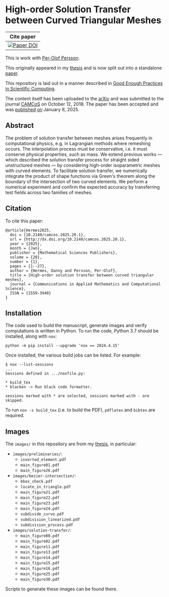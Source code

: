 # High-order Solution Transfer between Curved Triangular Meshes

| Cite paper           |
| -------------------- |
| [![Paper DOI][9]][7] |

This is work with [Per-Olof Persson][6].

This originally appeared in my [thesis][1] and is now split out
into a standalone [paper][3].

This repository is laid out in a manner described in
[Good Enough Practices in Scientific Computing][2].

The content itself has been uploaded to the [arXiv][4] and was submitted to
the journal [CAMCoS][5] on October 12, 2018. The paper has been accepted and
was [published][7] [on][8] January 8, 2025.

## Abstract

The problem of solution transfer between meshes arises frequently in
computational physics, e.g. in Lagrangian methods where remeshing
occurs. The interpolation process must be conservative, i.e. it
must conserve physical properties, such as mass. We extend previous
works &mdash; which described the solution transfer process for straight sided
unstructured meshes &mdash; by considering high-order isoparametric meshes
with curved elements. To facilitate solution transfer, we numerically
integrate the product of shape functions via Green's theorem along the
boundary of the intersection of two curved elements. We perform a numerical
experiment and confirm the expected accuracy by transferring test fields
across two families of meshes.

## Citation

To cite this paper:

```
@article{Hermes2025,
  doi = {10.2140/camcos.2025.20.1},
  url = {http://dx.doi.org/10.2140/camcos.2025.20.1},
  year = {2025},
  month = {Jan},
  publisher = {Mathematical Sciences Publishers},
  volume = {20},
  number = {1},
  pages = {1--27},
  author = {Hermes, Danny and Persson, Per-Olof},
  title = {High-order solution transfer between curved triangular meshes},
  journal = {Communications in Applied Mathematics and Computational Science},
  ISSN = {1559-3940}
}
```

## Installation

The code used to build the manuscript, generate images and verify
computations is written in Python. To run the code, Python 3.7
should be installed, along with `nox`:

```
python -m pip install --upgrade 'nox == 2024.4.15'
```

Once installed, the various build jobs can be listed. For example:

```
$ nox --list-sessions
...
Sessions defined in .../noxfile.py:

* build_tex
* blacken -> Run black code formatter.

sessions marked with * are selected, sessions marked with - are skipped.
```

To run `nox -s build_tex` (i.e. to build the PDF), `pdflatex` and
`bibtex` are required.

## Images

The `images/` in this repository are from my [thesis][1], in particular:

- `images/preliminaries/`:
  - `inverted_element.pdf`
  - `main_figure01.pdf`
  - `main_figure26.pdf`
- `images/bezier-intersection/`:
  - `bbox_check.pdf`
  - `locate_in_triangle.pdf`
  - `main_figure21.pdf`
  - `main_figure22.pdf`
  - `main_figure23.pdf`
  - `main_figure24.pdf`
  - `subdivide_curve.pdf`
  - `subdivision_linearized.pdf`
  - `subdivision_process.pdf`
- `images/solution-transfer/`:
  - `main_figure00.pdf`
  - `main_figure02.pdf`
  - `main_figure11.pdf`
  - `main_figure13.pdf`
  - `main_figure14.pdf`
  - `main_figure15.pdf`
  - `main_figure16.pdf`
  - `main_figure25.pdf`
  - `main_figure30.pdf`

Scripts to generate these images can be found there.

[1]: https://github.com/dhermes/phd-thesis
[2]: https://arxiv.org/abs/1609.00037
[3]: doc/paper.pdf
[4]: https://arxiv.org/abs/1810.06806
[5]: https://msp.org/camcos/about/journal/about.html
[6]: https://popersson.github.io/
[7]: https://doi.org/10.2140/camcos.2025.20.1
[8]: https://github.com/dhermes/solution-transfer-curved-meshes/blob/main/doc/camcos-v20-n1-p01-s.pdf
[9]: https://img.shields.io/badge/DOI-10.2140%2Fcamcos.2025.20.1-blue.svg
